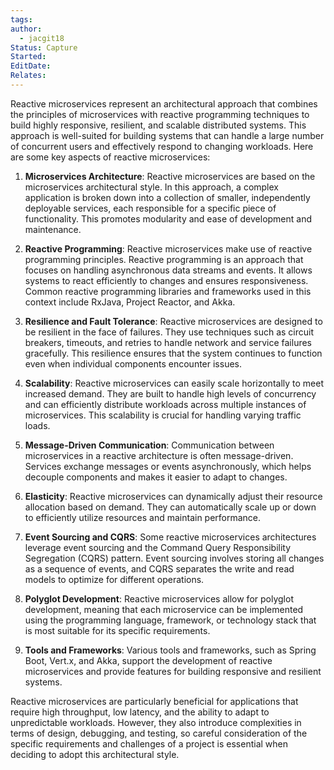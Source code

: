 ```yaml
---
tags: 
author:
  - jacgit18
Status: Capture
Started: 
EditDate: 
Relates:
---
```

Reactive microservices represent an architectural approach that combines the principles of microservices with reactive programming techniques to build highly responsive, resilient, and scalable distributed systems. This approach is well-suited for building systems that can handle a large number of concurrent users and effectively respond to changing workloads. Here are some key aspects of reactive microservices:  
  
1. **Microservices Architecture**: Reactive microservices are based on the microservices architectural style. In this approach, a complex application is broken down into a collection of smaller, independently deployable services, each responsible for a specific piece of functionality. This promotes modularity and ease of development and maintenance.  
  
2. **Reactive Programming**: Reactive microservices make use of reactive programming principles. Reactive programming is an approach that focuses on handling asynchronous data streams and events. It allows systems to react efficiently to changes and ensures responsiveness. Common reactive programming libraries and frameworks used in this context include RxJava, Project Reactor, and Akka.  
  
3. **Resilience and Fault Tolerance**: Reactive microservices are designed to be resilient in the face of failures. They use techniques such as circuit breakers, timeouts, and retries to handle network and service failures gracefully. This resilience ensures that the system continues to function even when individual components encounter issues.  
  
4. **Scalability**: Reactive microservices can easily scale horizontally to meet increased demand. They are built to handle high levels of concurrency and can efficiently distribute workloads across multiple instances of microservices. This scalability is crucial for handling varying traffic loads.  
  
5. **Message-Driven Communication**: Communication between microservices in a reactive architecture is often message-driven. Services exchange messages or events asynchronously, which helps decouple components and makes it easier to adapt to changes.  
  
6. **Elasticity**: Reactive microservices can dynamically adjust their resource allocation based on demand. They can automatically scale up or down to efficiently utilize resources and maintain performance.  
  
7. **Event Sourcing and CQRS**: Some reactive microservices architectures leverage event sourcing and the Command Query Responsibility Segregation (CQRS) pattern. Event sourcing involves storing all changes as a sequence of events, and CQRS separates the write and read models to optimize for different operations.  
  
8. **Polyglot Development**: Reactive microservices allow for polyglot development, meaning that each microservice can be implemented using the programming language, framework, or technology stack that is most suitable for its specific requirements.  
  
9. **Tools and Frameworks**: Various tools and frameworks, such as Spring Boot, Vert.x, and Akka, support the development of reactive microservices and provide features for building responsive and resilient systems.  
  
Reactive microservices are particularly beneficial for applications that require high throughput, low latency, and the ability to adapt to unpredictable workloads. However, they also introduce complexities in terms of design, debugging, and testing, so careful consideration of the specific requirements and challenges of a project is essential when deciding to adopt this architectural style.